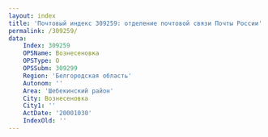 ```yaml
---
layout: index
title: 'Почтовый индекс 309259: отделение почтовой связи Почты России'
permalink: /309259/
data:
    Index: 309259
    OPSName: Вознесеновка
    OPSType: О
    OPSSubm: 309299
    Region: 'Белгородская область'
    Autonom: ''
    Area: 'Шебекинский район'
    City: Вознесеновка
    City1: ''
    ActDate: '20001030'
    IndexOld: ''
---
```

